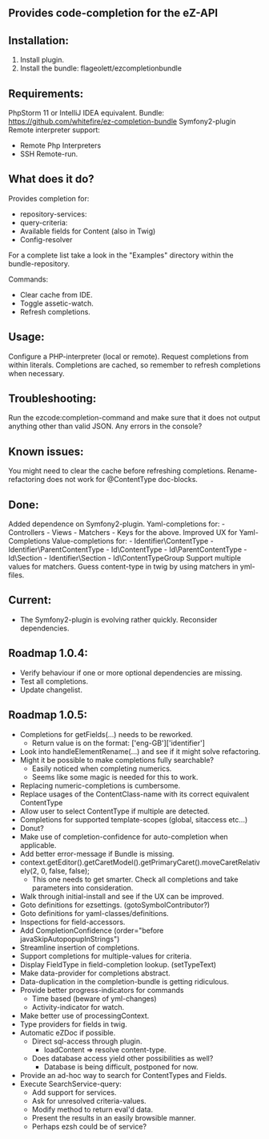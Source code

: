 Provides code-completion for the eZ-API
---------------------------------------

Installation:
-------------
1. Install plugin.
2. Install the bundle: flageolett/ezcompletionbundle

Requirements:
-------------
PhpStorm 11 or IntelliJ IDEA equivalent.
Bundle: https://github.com/whitefire/ez-completion-bundle
Symfony2-plugin
Remote interpreter support:
 - Remote Php Interpreters
 - SSH Remote-run.

What does it do?
----------------
Provides completion for:

* repository-services:
* query-criteria:
* Available fields for Content (also in Twig)
* Config-resolver

For a complete list take a look in the "Examples" directory within the bundle-repository.

Commands:

* Clear cache from IDE.
* Toggle assetic-watch.
* Refresh completions.

Usage:
------
Configure a PHP-interpreter (local or remote).
Request completions from within literals.
Completions are cached, so remember to refresh completions when necessary.

Troubleshooting:
----------------
Run the ezcode:completion-command and make sure that it does not output anything other than valid JSON.
Any errors in the console?

Known issues:
-------------
You might need to clear the cache before refreshing completions.
Rename-refactoring does not work for @ContentType doc-blocks.

Done:
-----
Added dependence on Symfony2-plugin.
Yaml-completions for:
    - Controllers
    - Views
    - Matchers
    - Keys for the above.
Improved UX for Yaml-Completions
Value-completions for:
    - Identifier\ContentType
    - Identifier\ParentContentType
    - Id\ContentType
    - Id\ParentContentType
    - Id\Section
    - Identifier\Section
    - Id\ContentTypeGroup
Support multiple values for matchers.
Guess content-type in twig by using matchers in yml-files.

Current:
--------
* The Symfony2-plugin is evolving rather quickly. Reconsider dependencies.

Roadmap 1.0.4:
--------------
* Verify behaviour if one or more optional dependencies are missing.
* Test all completions.
* Update changelist.

Roadmap 1.0.5:
--------------
* Completions for getFields(...) needs to be reworked.
    - Return value is on the format: ['eng-GB']['identifier']
* Look into handleElementRename(...) and see if it might solve refactoring.
* Might it be possible to make completions fully searchable?
    - Easily noticed when completing numerics.
    - Seems like some magic is needed for this to work.
* Replacing numeric-completions is cumbersome.
* Replace usages of the ContentClass-name with its correct equivalent ContentType
* Allow user to select ContentType if multiple are detected.
* Completions for supported template-scopes (global, sitaccess etc...)
* Donut?
* Make use of completion-confidence for auto-completion when applicable.
* Add better error-message if Bundle is missing.
* context.getEditor().getCaretModel().getPrimaryCaret().moveCaretRelatively(2, 0, false, false);
    - This one needs to get smarter. Check all completions and take parameters into consideration.
* Walk through initial-install and see if the UX can be improved.
* Goto definitions for ezsettings. (gotoSymbolContributor?)
* Goto definitions for yaml-classes/definitions.
* Inspections for field-accessors.
* Add CompletionConfidence (order="before javaSkipAutopopupInStrings")
* Streamline insertion of completions.
* Support completions for multiple-values for criteria.
* Display FieldType in field-completion lookup. (setTypeText)
* Make data-provider for completions abstract.
* Data-duplication in the completion-bundle is getting ridiculous.
* Provide better progress-indicators for commands
    - Time based (beware of yml-changes)
    - Activity-indicator for watch.
* Make better use of processingContext.
* Type providers for fields in twig.
* Automatic eZDoc if possible.
    - Direct sql-access through plugin.
        - loadContent => resolve content-type.
    - Does database access yield other possibilities as well?
        - Database is being difficult, postponed for now.
* Provide an ad-hoc way to search for ContentTypes and Fields.
* Execute SearchService-query:
    - Add support for services.
    - Ask for unresolved criteria-values.
    - Modify method to return eval'd data.
    - Present the results in an easily browsible manner.
    - Perhaps ezsh could be of service?
